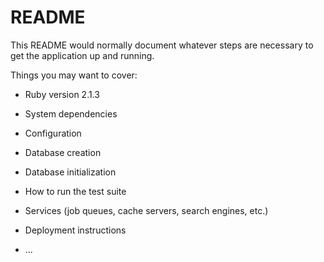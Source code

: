 # README

This README would normally document whatever steps are necessary to get the
application up and running.

Things you may want to cover:

* Ruby version
2.1.3

* System dependencies

* Configuration

* Database creation

* Database initialization

* How to run the test suite

* Services (job queues, cache servers, search engines, etc.)

* Deployment instructions

* ...
